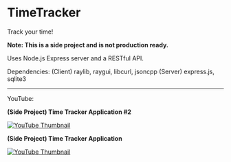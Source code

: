 # TimeTracker

Track your time!

**Note: This is a side project and is not production ready.**

Uses Node.js Express server and a RESTful API.

Dependencies: (Client) raylib, raygui, libcurl, jsoncpp (Server) express.js, sqlite3

---

YouTube:

**(Side Project) Time Tracker Application #2**

[![YouTube Thumbnail](https://i.ytimg.com/vi/TPRw7a-Cw2w/hqdefault.jpg?sqp=-oaymwE2CNACELwBSFXyq4qpAygIARUAAIhCGAFwAcABBvABAfgB_gmAAtAFigIMCAAQARhMIFIoZTAP&rs=AOn4CLAB0MowrBqXWLLDd2y-YciR-dBYNQ)](https://www.youtube.com/watch?v=TPRw7a-Cw2w)

**(Side Project) Time Tracker Application**

[![YouTube Thumbnail](https://i.ytimg.com/vi/AerQLq6JwMY/hqdefault.jpg?sqp=-oaymwE2CNACELwBSFXyq4qpAygIARUAAIhCGAFwAcABBvABAfgB_gmAAtAFigIMCAAQARh_IBMoJjAP&rs=AOn4CLDnGW3t6jcF8KUztA1WNHqCiCKTMw)](https://www.youtube.com/watch?v=AerQLq6JwMY)
